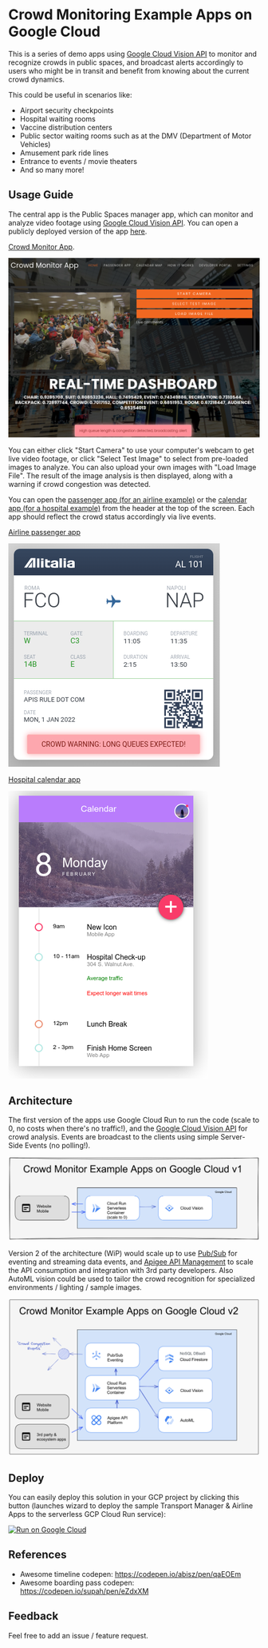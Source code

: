 # Crowd Monitoring Example Apps on Google Cloud

This is a series of demo apps using [Google Cloud Vision API](https://cloud.google.com/vision) to monitor and recognize crowds in public spaces, and broadcast alerts accordingly to users who might be in transit and benefit from knowing about the current crowd dynamics.

This could be useful in scenarios like:
* Airport security checkpoints
* Hospital waiting rooms
* Vaccine distribution centers
* Public sector waiting rooms such as at the DMV (Department of Motor Vehicles)
* Amusement park ride lines
* Entrance to events / movie theaters
* And so many more!

## Usage Guide

The central app is the Public Spaces manager app, which can monitor and analyze video footage using [Google Cloud Vision API](https://cloud.google.com/vision). You can open a publicly deployed version of the app [here](https://crowds.tinyapps.cloud/apps/manager).

[Crowd Monitor App](https://crowds.tinyapps.cloud/apps/manager).

![Public Spaces manager app](img/manager.png)

You can either click "Start Camera" to use your computer's webcam to get live video footage, or click "Select Test Image" to select from pre-loaded images to analyze. You can also upload your own images with "Load Image File". The result of the image analysis is then displayed, along with a warning if crowd congestion was detected.

You can open the [passenger app (for an airline example)](https://crowds.tinyapps.cloud/apps/passenger) or the [calendar app (for a hospital example)](https://crowds.tinyapps.cloud/apps/calendar) from the header at the top of the screen. Each app should reflect the crowd status accordingly via live events.

[Airline passenger app](https://crowds.tinyapps.cloud/apps/passenger)

![Passenger app](img/passenger.png)

[Hospital calendar app](https://crowds.tinyapps.cloud/apps/calendar)

![Calendar app](img/calendar.png)

## Architecture

The first version of the apps use Google Cloud Run to run the code (scale to 0, no costs when there's no traffic!), and the [Google Cloud Vision API](https://cloud.google.com/vision) for crowd analysis. Events are broadcast to the clients using simple Server-Side Events (no polling!).

![Architecture diagram v1](img/architecture_1.png)

Version 2 of the architecture (WiP) would scale up to use [Pub/Sub](https://cloud.google.com/pubsub) for eventing and streaming data events, and [Apigee API Management](https://cloud.google.com/apigee) to scale the API consumption and integration with 3rd party developers. Also AutoML vision could be used to tailor the crowd recognition for specialized environments / lighting / sample images.

![Architecture diagram v2](img/architecture_2.png)

## Deploy
You can easily deploy this solution in your GCP project by clicking this button (launches wizard to deploy the sample Transport Manager & Airline Apps to the serverless GCP Cloud Run service):

[![Run on Google Cloud](https://deploy.cloud.run/button.svg)](https://deploy.cloud.run?dir=services/transport-service)

## References
- Awesome timeline codepen: https://codepen.io/abisz/pen/qaEOEm
- Awesome boarding pass codepen: https://codepen.io/supah/pen/eZdxXM

## Feedback

Feel free to add an issue / feature request.
